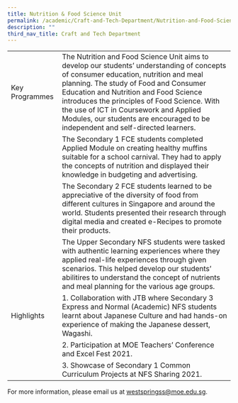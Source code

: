 ```yaml
---
title: Nutrition & Food Science Unit
permalink: /academic/Craft-and-Tech-Department/Nutrition-and-Food-Science-Unit
description: ""
third_nav_title: Craft and Tech Department
---
```

|  	|  	|
| -	| -	|
| Key Programmes 	| The Nutrition and Food Science Unit aims to develop our students’ understanding of concepts of consumer education, nutrition and meal planning. The study of Food and Consumer Education and Nutrition and Food Science introduces the principles of Food Science. With the use of ICT in Coursework and Applied Modules, our students are encouraged to be independent and self-directed learners. 	|
|  	| The Secondary 1 FCE students completed Applied Module on creating healthy muffins suitable for a school carnival. They had to apply the concepts of nutrition and displayed their knowledge in budgeting and advertising. 	|
|  	| The Secondary 2 FCE students learned to be appreciative of the diversity of food from different cultures in Singapore and around the world. Students presented their research through digital media and created e-Recipes to promote their products. 	|
|  	| The Upper Secondary NFS students were tasked with authentic learning experiences where they applied real-life experiences through given scenarios. This helped develop our students’ abilitires to understand the concept of nutrients and meal planning for the various age groups. 	|
| Highlights 	| 1. Collaboration with JTB where Secondary 3 Express and Normal (Academic) NFS students learnt about Japanese Culture and had hands-on experience of making the Japanese dessert, Wagashi. 	|
|  	| 2. Participation at MOE Teachers’ Conference and Excel Fest 2021. 	|
|  	| 3. Showcase of Secondary 1 Common Curriculum Projects at NFS Sharing 2021. 	|

For more information, please email us at [westspringss@moe.edu.sg](http://westspringss.moe.edu.sg/).
